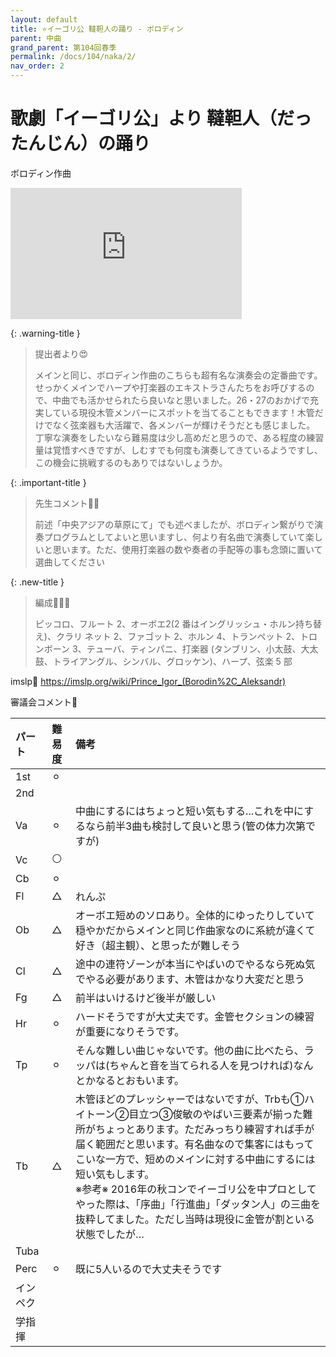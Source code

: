 ```yaml
---
layout: default
title: ⭐️イーゴリ公 韃靼人の踊り - ボロディン
parent: 中曲
grand_parent: 第104回春季
permalink: /docs/104/naka/2/
nav_order: 2
---
```


# 歌劇「イーゴリ公」より 韃靼人（だったんじん）の踊り

ボロディン作曲

<iframe width="370" height="210" src="https://www.youtube.com/embed/Uq984sKqokI?si=UoDpjzHftg2KWu-D" title="YouTube video player" frameborder="0" allow="accelerometer; autoplay; clipboard-write; encrypted-media; gyroscope; picture-in-picture; web-share" allowfullscreen></iframe>

{: .warning-title }
> 提出者より😍
>
> メインと同じ、ボロディン作曲のこちらも超有名な演奏会の定番曲です。<br>せっかくメインでハープや打楽器のエキストラさんたちをお呼びするので、中曲でも活かせられたら良いなと思いました。26・27のおかげで充実している現役木管メンバーにスポットを当てることもできます！木管だけでなく弦楽器も大活躍で、各メンバーが輝けそうだとも感じました。<br>丁寧な演奏をしたいなら難易度は少し高めだと思うので、ある程度の練習量は覚悟すべきですが、しむすでも何度も演奏してきているようですし、この機会に挑戦するのもありではないしょうか。

{: .important-title }
> 先生コメント🤵‍♂️
>
> 前述「中央アジアの草原にて」でも述べましたが、ボロディン繋がりで演奏プログラムとしてよいと思いますし、何より有名曲で演奏していて楽しいと思います。ただ、使用打楽器の数や奏者の手配等の事も念頭に置いて選曲してください

{: .new-title }
> 編成🎻🎺🥁
>
> ピッコロ、フルート 2、オーボエ2(2 番はイングリッシュ・ホルン持ち替え)、クラリ
ネット 2、ファゴット 2、ホルン 4、トランペット 2、トロンボーン 3、テューバ、ティンパニ、打楽器 (タンブリン、小太鼓、大太鼓、トライアングル、シンバル、グロッケン)、ハープ、弦楽 5 部

imslp🎼
<a href="https://imslp.org/wiki/Prince_Igor_(Borodin%2C_Aleksandr)">https://imslp.org/wiki/Prince_Igor_(Borodin%2C_Aleksandr)</a>

審議会コメント📝

| パート       | 難易度          | 備考 |
|:-------------|:------------------|:------|
| 1st         | ⚪︎ |   |
| 2nd |  | |
| Va         | ⚪︎  | 中曲にするにはちょっと短い気もする...これを中にするなら前半3曲も検討して良いと思う(管の体力次第ですが) |
| Vc          | ⚪ |  |
| Cb | ⚪︎ | |
| Fl         | △  | れんぷ |
| Ob         | △ | オーボエ短めのソロあり。全体的にゆったりしていて穏やかだからメインと同じ作曲家なのに系統が違くて好き（超主観）、と思ったが難しそう |
| Cl         | △  | 途中の連符ゾーンが本当にやばいのでやるなら死ぬ気でやる必要があります、木管はかなり大変だと思う |
| Fg          | △ | 前半はいけるけど後半が厳しい |
| Hr | ⚪︎ | ハードそうですが大丈夫です。金管セクションの練習が重要になりそうです。 |
| Tp         | ⚪︎  | そんな難しい曲じゃないです。他の曲に比べたら、ラッパは(ちゃんと音を当てられる人を見つければ)なんとかなるとおもいます。 |
| Tb         | △ | 木管ほどのプレッシャーではないですが、Trbも①ハイトーン②目立つ③俊敏のやばい三要素が揃った難所がちょっとあります。ただみっちり練習すれば手が届く範囲だと思います。有名曲なので集客にはもってこいな一方で、短めのメインに対する中曲にするには短い気もします。<br>※参考※ 2016年の秋コンでイーゴリ公を中プロとしてやった際は、「序曲」「行進曲」「ダッタン人」の三曲を抜粋してました。ただし当時は現役に金管が割といる状態でしたが… |
| Tuba         |   |  |
| Perc          | ⚪︎ | 既に5人いるので大丈夫そうです |
| インペク |  | |
| 学指揮         |   |  |